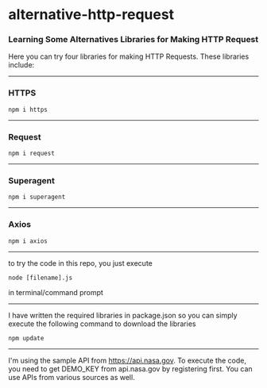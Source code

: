 # alternative-http-request
### Learning Some Alternatives Libraries for Making HTTP Request


Here you can try four libraries for making HTTP Requests. These libraries include:
***
### HTTPS

```
npm i https
```
***
### Request
```
npm i request
```
***
### Superagent
```
npm i superagent
```
***
### Axios
```
npm i axios
```
***
to try the code in this repo, you just execute

```
node [filename].js
```

in terminal/command prompt

***

I have written the required libraries in package.json so you can simply execute the following command to download the libraries

```
npm update
```
***
I'm using the sample API from https://api.nasa.gov. To execute the code, you need to get DEMO_KEY from api.nasa.gov by registering first. You can use APIs from various sources as well.
